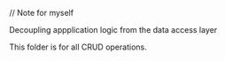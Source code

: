 // Note for myself

Decoupling appplication logic from the data access layer

This folder is for all CRUD operations.
